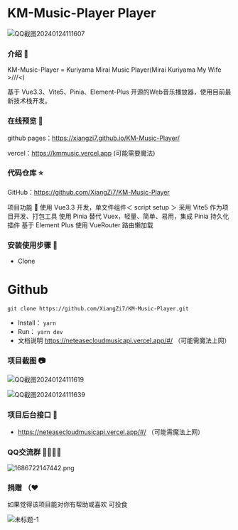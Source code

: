 # KM-Music-Player Player

![QQ截图20240124111607](https://github.com/XiangZi7/KM-Music-Player/assets/67356803/9e5d2a7c-c63f-4b8b-bb21-d19522d99742)


### 介绍 📖

KM-Music-Player = Kuriyama Mirai Music Player(Mirai Kuriyama My Wife >///<)

基于 Vue3.3、Vite5、Pinia、Element-Plus 开源的Web音乐播放器，使用目前最新技术栈开发。

### 在线预览 👀

github pages：<https://xiangzi7.github.io/KM-Music-Player/>

vercel：<https://kmmusic.vercel.app> (可能需要魔法)

### 代码仓库 ⭐

GitHub：<https://github.com/XiangZi7/KM-Music-Player>

项目功能 🔨
使用 Vue3.3 开发，单文件组件＜ script setup ＞
采用 Vite5 作为项目开发、打包工具
使用 Pinia 替代 Vuex，轻量、简单、易用，集成 Pinia 持久化插件
基于 Element Plus
使用 VueRouter 路由懒加载

### 安装使用步骤 📔

*   Clone

# Github

`git clone https://github.com/XiangZi7/KM-Music-Player.git`

*   Install：
    `yarn`
*   Run：
    `yarn dev`
*   文档说明
    <https://neteasecloudmusicapi.vercel.app/#/>  （可能需魔法上网）

### 项目截图 📷

![QQ截图20240124111619](https://github.com/XiangZi7/KM-Music-Player/assets/67356803/bb6dbeeb-18ee-452f-a6bd-5d23e347b65e)

![QQ截图20240124111639](https://github.com/XiangZi7/KM-Music-Player/assets/67356803/2cbbf647-bf18-4c60-82dd-982a95a2fc02)


### 项目后台接口 🧩

*   <https://neteasecloudmusicapi.vercel.app/#/>  （可能需魔法上网）

### QQ交流群 👨‍👨‍👦‍👦

![1686722147442.png](https://p6-juejin.byteimg.com/tos-cn-i-k3u1fbpfcp/2ef2a97c45df4a6fa5c78b34a28a42fc~tplv-k3u1fbpfcp-watermark.image#?w=238\&h=250\&s=10821\&e=png\&a=1\&b=f8f8f8)

### 捐赠 （❤

如果觉得该项目能对你有帮助或喜欢 可投食

![未标题-1](https://github.com/XiangZi7/KM-Music-Player/assets/67356803/023181cb-037d-434e-9ea6-1a3c2bcb52f6)


